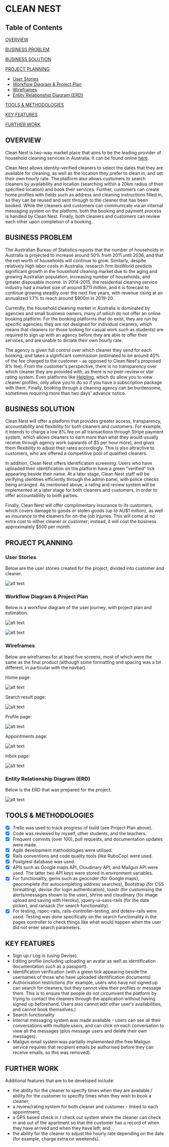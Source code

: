 # CLEAN NEST

## Table of Contents

[OVERVIEW](#overview)  

[BUSINESS PROBLEM](#businessproblem)

[BUSINESS SOLUTION](#businesssolution)

[PROJECT PLANNING](#businesssolution)
* [User Stories](#userstories)
* [Workflow Diagram & Project Plan](#workflow)
* [Wireframes](#wireframes)
* [Entity Relationship Diagram (ERD)](#erd)

[TOOLS & METHODOLOGIES](#tools)

[KEY FEATURES](#keyfeatures)

[FURTHER WORK](#furtherwork)

<a name="overview"/></a>
## OVERVIEW

Clean Nest is two-way market place that aims to be the leading provider of household cleaning services in Australia. It can be found online [here](www.clean-nest.herokuapp.com).

Clean Nest allows identity-verified cleaners to select the dates that they are available for cleaning, as well as the location they prefer to clean in, and set their own hourly rate. The platform also allows customers to search cleaners by availability and location (searching within a 20km radius of their specified location) and book their services. Further, customers can create home profiles with fields such as address and cleaning instructions filled in, so they can be reused and sent through to the cleaner that has been booked. While the cleaners and customers can communicate via an internal messaging system on the platform, both the booking and payment process is handled by Clean Nest. Finally, both cleaners and customers can review each other upon completion of a booking.

<a name="businessproblem"/></a>
## BUSINESS PROBLEM

The Australian Bureau of Statistics reports that the number of households in Australia is projected to increase around 50% from 2011 until 2036, and that the net worth of households will continue to grow. Similarly, despite relatively high labor costs in Australia, research firm IbisWorld predicts significant growth in the household cleaning market due to the aging and growing Australian population, increasing number of households, and greater disposable income. In 2014-2015, the residential cleaning service industry had a market size of around $711 million, and it is forecast to continue growing steadily over the next five years, with revenue rising at an annualized 1.7% to reach around $900m in 2019-20.

Currently, the household cleaning market in Australia is dominated by agencies and small business owners, many of which do not offer an online booking platform. For the booking platforms that do exist, they are run by specific agencies; they are not designed for individual cleaners, which means that cleaners (or those looking for casual work such as students) are required to sign up with an agency before they are able to offer their services, and are unable to dictate their own hourly rate.

The agency is given full control over which cleaner they send for each booking, and takes a significant commission (estimated to be around 40% of the fee charged to the customer - as opposed to Clean Nest's proposed 8% fee). From the customer's perspective, there is no transparency over which cleaner they are provided with, as there is no peer-review or star rating system. Even platforms like [Helpling](www.helpling.com.au), which do allow you to view cleaner profiles, only allow you to do so if you have a subscription package with them. Finally, booking through a cleaning agency can be burdensome, sometimes requiring more than two days' advance notice.


<a name="businesssolution"/></a>
## BUSINESS SOLUTION

Clean Nest will offer a platform that provides greater access, transparency, accountability and flexibility for both cleaners and customers. For example, it intends to charge a low 8% fee on all transactions through Stripe payment system, which allows cleaners to earn more than what they would usually receive through agency work (upwards of $5 per hour more), and gives them flexibility to adjust their rates accordingly. This is also attractive to customers, who are offered a competitive pool of qualified cleaners.

In addition, Clean Nest offers identification screening. Users who have uploaded their identification on the platform have a green "verified" tick appearing beside their name. At a later stage, Clean Nest staff will be verifying identities efficiently through the admin panel, with police checks being arranged. As mentioned above, a rating and review system will be implemented at a later stage for both cleaners and customers, in order to offer accountability to both parties.

Finally, Clean Nest will offer complimentary insurance to its customers, which covers damage to goods or stolen goods (up to AU$1 million), as well as insurance to the cleaners for on-the-job injuries. This will come at no extra cost to either cleaner or customer; instead, it will cost the business approximately $500 per month.

<a name="projectplanning"/></a>
## PROJECT PLANNING

<a name="userstories"/></a>
### User Stories

Below are the user stories created for the project, divided into customer and cleaner.

![alt text](https://user-images.githubusercontent.com/30306087/32641765-df3f6436-c623-11e7-82e0-83eb0ef9bdcc.png)

<a name="workflow"/></a>
### Workflow Diagram & Project Plan

Below is a workflow diagram of the user journey, with project plan and estimation.

![alt text](https://user-images.githubusercontent.com/30306087/32642409-3fb1b1e4-c628-11e7-89ae-f1e782828cf6.jpg)

![alt text](https://user-images.githubusercontent.com/30306087/32642740-71b80858-c62a-11e7-92ad-115f3217415b.png)

<a name="wireframes"/></a>
### Wireframes

Below are wireframes for at least five screens, most of which were the same as the final product (although some formatting and spacing was a bit different, in particular with the navbar).

Home page:

![alt text](https://user-images.githubusercontent.com/30306087/32641849-65e1558a-c624-11e7-8e2c-2ff7284843bc.png)

Search result page:

![alt text](https://user-images.githubusercontent.com/30306087/32641824-33d8e3e6-c624-11e7-92d2-d49a1ec5806f.png)

Profile page:

![alt text](https://user-images.githubusercontent.com/30306087/32642142-42db3798-c626-11e7-8486-f70dce8dcfa9.png)

Appointments page:

![alt text](https://user-images.githubusercontent.com/30306087/32642001-7b7fbbc4-c625-11e7-9a90-13238afb97ba.png)

Inbox page:

![alt text](https://user-images.githubusercontent.com/30306087/32642203-bbb369e2-c626-11e7-85f7-0ea4fe2823d5.png)

<a name="erd"/></a>
### Entity Relationship Diagram (ERD)

Below is the ERD that was prepared for the project.

![alt text](https://user-images.githubusercontent.com/30306087/32720550-00875798-c8b8-11e7-89e5-42d683597d1e.png)

<a name="tools"/></a>
## TOOLS & METHODOLOGIES

- [x] Trello was used to track progress of build (see Project Plan above).
- [x] Code was reviewed by myself, other students, and the teachers.
- [x] Frequent commits (over 100), pull requests, and documentation updates were made.
- [x] Agile development methodologies were utilised.
- [x] Rails conventions and code quality tools (like RuboCop) were used.
- [x] Postgresl database was used.
- [x] APIs such as Google maps API, Cloudinary API, and Mailgun API were used. The latter two API keys were stored in environment variables.
- [x] For functionality, gems such as geocoder (for Google maps), geocomplete (for autocompleting address searches), Bootstrap (for CSS formatting), devise (for login authentication), toastr (for customising the alerts/messages shown to the user), shrine and cloudinary (for image upload and saving with Heroku), jquery-ui-sass-rails (for the date picker), and ransack (for search functionality).
- [x] For testing, rspec-rails, rails-controller-testing, and dotenv-rails were used. Testing was done specifically on the search functionality in the pages controller to check things like what would happen when the user did not enter search parameters.

<a name="keyfeatures"/></a>
## KEY FEATURES

* Sign up / Log in (using Devise).
* Editing profile (including uploading an avatar as well as identification documentation such as a passport).
* Identification verification (with a green tick appearing beside the usernames of those who have uploaded identification documents)
* Authorisation restrictions (for example, users who have not signed up can search for cleaners, but they cannot view their profiles or message them. This is to ensure that people do not circumvent the platform by trying to contact the cleaners through the application without having signed up beforehand. Users also cannot edit other user's availabilities, and cannot book themselves.)
* Search functionality
* Internal messaging system was made available - users can see all their conversations with multiple users, and can click on each conversation to view all the messages (plus message users and delete their own messages).
* Mailgun email system was partially implemented (the free Mailgun service requires that recipient emails be authorised before they can receive emails, so this was removed).

<a name="furtherwork"/></a>
## FURTHER WORK

Additional features that are to be developed include:

- the ability for the cleaner to specify times when they are available / ability for the customer to specifty times when they wish to book a cleaner;
- a review/rating system for both cleaner and customer - linked to each appointment;
- a GPS based check in / check out system where the cleaner can check in and out of the apartment so that the customer has a record of when they have arrived and when they have left; and
- the ability for the cleaner to adjust the hourly rate depending on the date (for example, charge extra on weekends).

